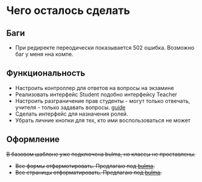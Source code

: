# Чего осталось сделать
## Баги
- При редиректе переодически показывается 502 ошибка. Возможно баг у меня нна компе.

## Функциональность
- Настроить контроллер для ответов на вопросы на экзамине
- Реализовать интерфейс Student подобно интерфейсу Teacher
- Настроить разграничение прав студенты - могут только отвечать, учителя - только задавать вопросы. [guide](https://symfony.com/doc/5.0/security.html#roles)
- Сделать интерфейс для назначения ролей.
- Убрать личние кнопки для тех, кто ими воспользоваться не может

## Оформление
~~В базовом шаблоне уже подключена bulma, но классы не проставлены.~~
- ~~Все формы отфармотировать. Предлагаю под [bulma](https://github.com/dsmink/twig-bulma-form-theme-bundle).~~
- ~~Все страницы отформатировать. Предлагаю под [bulma](https://bulma.io/).~~